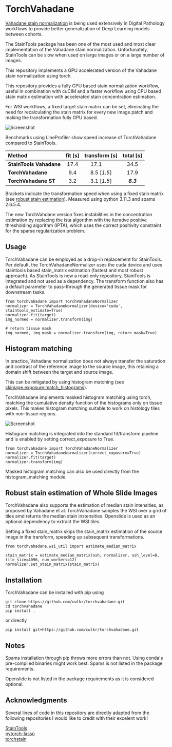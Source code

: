 # TorchVahadane

[Vahadane stain normalization](https://ieeexplore.ieee.org/document/7460968) is being used extensively in Digital Pathology workflows to provide better generalization of Deep Learning models between cohorts.

The StainTools package has been one of the most used and most clear implementation of the Vahadane stain normalization.
Unfortunately, StainTools can be slow when used on large images or on a large number of images.

This repository implements a GPU accelerated version of the Vahadane stain normalization using torch.

This repository provides a fully GPU based stain normalization workflow, useful in combination with cuCIM and a faster workflow using CPU based stain matrix estimation with accelerated stain concentration estimation.

For WSI workflows, a fixed target stain matrix can be set, eliminating the need for recalculating the stain matrix for every new image patch and making the transformation fully GPU based.

![Screenshot](example_images/fig.png)

Benchmarks using LineProfiler show speed increase of TorchVahadane compared to StainTools.

Method| fit [s] | transform  [s] | total  [s]
| :--- | :---: | :---: | :---:
**StainTools Vahadane**| 17.4 | 17.1&nbsp;&nbsp;&nbsp;&nbsp;&nbsp;&nbsp;&nbsp;  | 34.5
**TorchVahadane** | 9.4 | 8.5 [*1.5*] | 17.9
**TorchVahadane ST**| 3.2 | 3.1 [*1.5*] |  ***6.3***

Brackets indicate the transformation speed when using a fixed stain matrix (see [robust stain estimation](#robust-stain-estimation-of-whole-slide-images)). Measured using python 3.11.3 and spams 2.6.5.4. 

The new TorchVahdane version fixes instabilities in the concentration estimation by replacing the ista algorithm with the iterative positive thresholding algorithm (IPTA), which uses the correct positivity constraint for the sparse regularization problem.

## Usage

TorchVahadane can be employed as a drop-in replacement for StainTools.
Per default, the TorchVahadaneNormalizer uses the cuda device and uses staintools based stain_matrix estimation (fastest and most robust approach).
As StainTools is now a read-only repository, StainTools is integrated and not used as a dependency. The transform function also has a default parameter to pass-through the generated tissue mask for downstream tasks.

```
from torchvahadane import TorchVahadaneNormalizer
normalizer = TorchVahadaneNormalizer(device='cuda', staintools_estimate=True)
normalizer.fit(target)
img_normed = normalizer.transform(img)

# return tissue mask
img_normed, img_mask = normalizer.transform(img, return_mask=True)
```

## Histogram matching

In practice, Vahadane normalization does not always transfer the saturation and contrast of the reference image to the source image, this retaining a domain shift between the target and source image.

This can be mitigated by using histogram matching (see [skimage.exposure.match_histograms](https://scikit-image.org/docs/stable/auto_examples/color_exposure/plot_histogram_matching.html)).

TorchVahadane implements masked histogram matching using torch, matching the cumulative density function of the histograms only on tissue pixels. This makes histogram matching suitable to work on histology tiles with non-tissue regions.

![Screenshot](example_images/histogram_matching_fig.png)


Histogram matching is integrated into the standard fit/transform pipeline and is enabled by setting correct_exposure to True.

```
from torchvahadane import TorchVahadaneNormalizer
normalizer = TorchVahadaneNormalizer(correct_exposure=True)
normalizer.fit(target)
normalizer.transform(img)
```
Masked histogram matching can also be used directly from the histogram_matching module.


## Robust stain estimation of Whole Slide Images
TorchVahadane also supports the estimation of median stain intensities, as proposed by Vahadane et al.
TorchVahadane samples the WSI over a grid of tiles amd returns the median stain instensities. Openslide is used as an optional dependency to extract the WSI tiles.

Setting a fixed stain_matrix skips the stain_matrix estimation of the source image in the transform, speeding up subsequent transformations.

```
from torchvahadane.wsi_util import estimate_median_matrix

stain_matrix = estimate_median_matrix(osh, normalizer, osh_level=0, tile_size=4096, num_workers=12)
normalizer.set_stain_matrix(stain_matrix)
```

## Installation
TorchVahadane can be installed with pip using

```
git clone https://github.com/cwlkr/torchvahadane.git
cd torchvahadane
pip install .
```

or directly

```
pip install git+https://github.com/cwlkr/torchvahadane.git
```


## Notes
Spams installation through pip throws more errors than not. Using conda's pre-compiled binaries might work best.
Spams is not listed in the package requirements.

Openslide is not listed in the package requirements as it is considered optional.

## Acknowledgments

Several lines of code in this repository are directly adapted from the following repositories I would like to credit with their excelent work!

[StainTools](https://github.com/Peter554/StainTools)    
[pytorch-lasso](https://github.com/rfeinman/pytorch-lasso)  
[torchstain](https://github.com/EIDOSLAB/torchstain)

